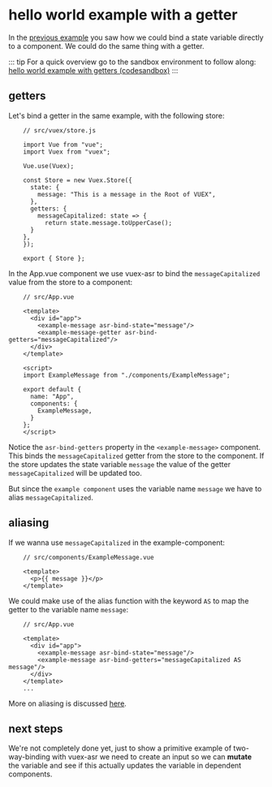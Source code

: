# hello world example with a getter

In the [previous example](./hello-world-example.html) you saw how we could bind a state variable directly to a component. We could do the same thing with a getter.

::: tip
For a quick overview go to the sandbox environment to follow along:
[hello world example with getters (codesandbox)](https://codesandbox.io/s/manual-getters-example-5807o)
:::

## getters

Let's bind a getter in the same example, with the following store:

```js{13-15}
    // src/vuex/store.js
    
    import Vue from "vue";
    import Vuex from "vuex";
    
    Vue.use(Vuex);
    
    const Store = new Vuex.Store({
      state: {
        message: "This is a message in the Root of VUEX",
      },
      getters: {
        messageCapitalized: state => {
          return state.message.toUpperCase();
      }
    },
    });
    
    export { Store };
```



In the App.vue component we use vuex-asr to bind the `messageCapitalized` value from the store to a component:
```vue{6}
    // src/App.vue
    
    <template>
      <div id="app">
        <example-message asr-bind-state="message"/>
        <example-message-getter asr-bind-getters="messageCapitalized"/>
      </div>
    </template>
    
    <script>
    import ExampleMessage from "./components/ExampleMessage";
    
    export default {
      name: "App",
      components: {
        ExampleMessage,
      }
    };
    </script>
```
Notice the `asr-bind-getters` property in the `<example-message>` component. This binds the `messageCapitalized` getter from the store to the component. If the store updates the state variable `message` the value of the getter `messageCapitalized` will be updated too.

But since the `example component` uses the variable name `message` we have to alias `messageCapitalized`.

## aliasing

If we wanna use `messageCapitalized` in the example-component:
 
 ```vue{4}
     // src/components/ExampleMessage.vue
     
     <template>
       <p>{{ message }}</p>
     </template>
 ```
 
We could make use of the alias function with the keyword `AS`
to map the getter to the variable name `message`:

```vue{6}
    // src/App.vue
    
    <template>
      <div id="app">
        <example-message asr-bind-state="message"/>
        <example-message asr-bind-getters="messageCapitalized AS message"/>
      </div>
    </template>
    ...
```

More on aliasing is discussed [here](./aliasing.html).

## next steps

We're not completely done yet, just to show a primitive example of two-way-binding with vuex-asr we need to create an input so we can **mutate** the variable and see if this actually updates the variable in dependent components.
